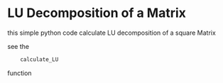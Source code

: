 
# LU Decomposition of a Matrix

this simple python code calculate LU decomposition of a square Matrix

see the 
```Python 
    calculate_LU 
``` 
function